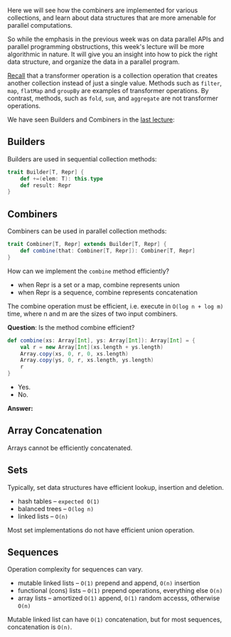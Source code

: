 Here we will see how the combiners are implemented for various collections, and learn about data structures that are more amenable for parallel computations.

So while the emphasis in the previous week was on data parallel APIs and parallel programming obstructions, this week's lecture will be more algorithmic in nature. It will give you an insight into how to pick the right data structure, and organize the data in a parallel program.

[Recall](https://github.com/rohitvg/scala-parallel-programming-3/wiki/Data-Parallel-Operations#the-transformer-operations) that a transformer operation is a collection operation that creates another collection instead of just a single value. Methods such as `filter`, `map`, `flatMap` and `groupBy` are examples of transformer operations. By contrast, methods, such as `fold`, `sum`, and `aggregate` are not transformer operations. 

We have seen Builders and Combiners in the [last lecture](https://github.com/rohitvg/scala-parallel-programming-3/wiki/Splitters-and-Combiners): 

## Builders

Builders are used in sequential collection methods:
```scala
trait Builder[T, Repr] {
    def +=(elem: T): this.type
    def result: Repr
}
```

## Combiners

Combiners can be used in parallel collection methods:
```scala
trait Combiner[T, Repr] extends Builder[T, Repr] {
    def combine(that: Combiner[T, Repr]): Combiner[T, Repr]
}
```

How can we implement the `combine` method efficiently?

* when Repr is a set or a map, combine represents union
* when Repr is a sequence, combine represents concatenation

The combine operation must be efficient, i.e. execute in `O(log n + log m)` time, where n and m are the sizes of two input combiners.

**Question**: Is the method combine efficient?

```scala
def combine(xs: Array[Int], ys: Array[Int]): Array[Int] = {
    val r = new Array[Int](xs.length + ys.length)
    Array.copy(xs, 0, r, 0, xs.length)
    Array.copy(ys, 0, r, xs.length, ys.length)
    r
}
```
* Yes.
* No.

**Answer:**

## Array Concatenation

Arrays cannot be efficiently concatenated.

## Sets

Typically, set data structures have efficient lookup, insertion and deletion.

* hash tables – `expected O(1)`
* balanced trees – `O(log n)`
* linked lists – `O(n)`

Most set implementations do not have efficient union operation.

## Sequences

Operation complexity for sequences can vary.

* mutable linked lists – `O(1)` prepend and append, `O(n)` insertion
* functional (cons) lists – `O(1)` prepend operations, everything else `O(n)`
* array lists – amortized `O(1)` append, `O(1)` random accesss, otherwise `O(n)`

Mutable linked list can have `O(1)` concatenation, but for most sequences, concatenation is `O(n)`.

